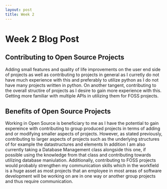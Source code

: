 ```yaml
---
layout: post
title: Week 2
---
```

# **Week 2 Blog Post**

## **Contributing to Open Source Projects**

Adding small features and quality of life improvements on the user end side of projects as well as 
contributing to projects in general as I curretly do not have much experience with this and preferably to utilize python as
I do not have many projects written in python. On another tangent, contributing to the overall structire of projects as I desire to gain more experience with this.
Getting more familiar with multiple APIs in utilizing them for FOSS projects.

## **Benefits of Open Source Projects**

Working in Open Source is beneficiary to me as I have the potential to gain expereince with contributing to group produced projects in terms of adding and or modifying smaller aspects of projects. However, as stated previously, contributing to larger aspects of projects such as the underlying structures of for example the datastructures and elements 
In addition I am also currently taking a Database Management class alongside this one, if possible using the knowledge from that class and contributing towards utilizing database maniulation. 
Additionally, contributing to FOSS projects would probably strengthen my communication skills which in the workfield is a huge asset as most projects that an employee in most areas of software development will be working on are in one way or another group projects and thus require communication.
